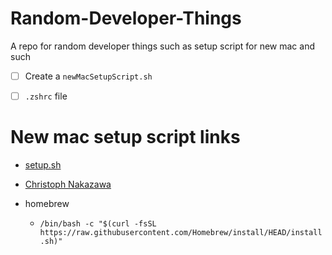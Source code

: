 # Random-Developer-Things
A repo for random developer things such as setup script for new mac and such
- [ ] Create a `newMacSetupScript.sh`
- [ ] `.zshrc` file



# New mac setup script links
- [setup.sh](https://gist.github.com/bradp/bea76b16d3325f5c47d4)
- [Christoph Nakazawa](https://cpojer.net/posts/set-up-a-new-mac-fast)


- homebrew
    - `/bin/bash -c "$(curl -fsSL https://raw.githubusercontent.com/Homebrew/install/HEAD/install.sh)"`
